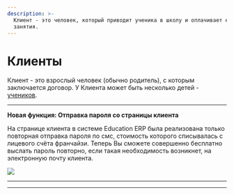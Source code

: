 ```yaml
---
description: >-
  Клиент - это человек, который приводит ученика в школу и оплачивает его
  занятия.
---
```


# Клиенты

Клиент - это взрослый человек (обычно родитель), с которым заключается договор. У Клиента может быть несколько детей - [учеников](../ucheniki.md).

****

**Новая функция: Отправка пароля со страницы клиента**

На странице клиента в системе Education ERP была реализована только повторная отправка пароля по смс, стоимость которого списывалась с лицевого счёта франчайзи. Теперь Вы сможете совершенно бесплатно выслать пароль повторно, если такая необходимость возникнет, на электронную почту клиента.

![](../.gitbook/assets/Screenshot\_8.png)

****



****





